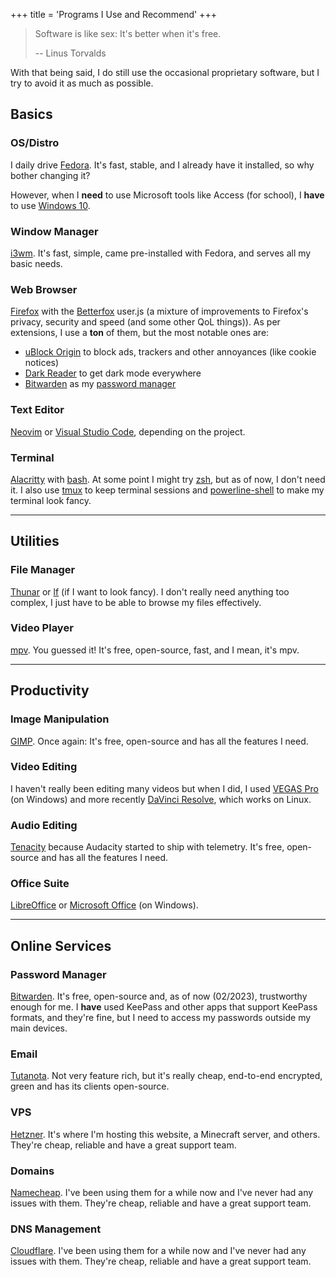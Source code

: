 +++
title = 'Programs I Use and Recommend'
+++

> Software is like sex: It's better when it's free.
>
> -- Linus Torvalds

With that being said, I do still use the occasional proprietary software, but I try to avoid it as much as possible.

## Basics

### OS/Distro

I daily drive [Fedora](https://getfedora.org/). It's fast, stable, and I already have it installed, so why bother changing it?

However, when I **need** to use Microsoft tools like Access (for school), I **have** to use [Windows 10](https://www.microsoft.com/en-us/windows/get-windows-10).

### Window Manager

[i3wm](https://i3wm.org/). It's fast, simple, came pre-installed with Fedora, and serves all my basic needs.

### Web Browser

[Firefox](https://www.mozilla.org/en-US/firefox/new/) with the [Betterfox](https://github.com/yokoffing/Betterfox) user.js (a mixture of improvements to Firefox's privacy, security and speed (and some other QoL
things)). As per extensions, I use a **ton** of them, but the most notable ones are:

- [uBlock Origin](https://addons.mozilla.org/en-US/firefox/addon/ublock-origin/) to block ads, trackers and other annoyances (like cookie notices)
- [Dark Reader](https://addons.mozilla.org/en-US/firefox/addon/darkreader/) to get dark mode everywhere
- [Bitwarden](https://addons.mozilla.org/en-US/firefox/addon/bitwarden-password-manager/) as my [password manager](#password-manager)

### Text Editor

[Neovim](https://neovim.io/) or [Visual Studio Code](https://code.visualstudio.com/), depending on the project.

### Terminal

[Alacritty](https://alacritty.org/) with [bash](https://www.gnu.org/software/bash/). At some point I might try [zsh](https://www.zsh.org/),
but as of now, I don't need it. I also use [tmux](https://github.com/tmux/tmux/wiki) to keep terminal sessions and [powerline-shell](https://github.com/b-ryan/powerline-shell) to make my terminal look fancy.

---

## Utilities

### File Manager

[Thunar](https://docs.xfce.org/xfce/thunar/start) or [lf](https://github.com/gokcehan/lf) (if I want to look fancy). I don't really need anything too complex, I just have to be able to browse my files effectively.

### Video Player

[mpv](https://mpv.io/). You guessed it! It's free, open-source, fast, and I mean, it's mpv.

---

## Productivity

### Image Manipulation

[GIMP](https://www.gimp.org/). Once again: It's free, open-source and has all the features I need.

### Video Editing

I haven't really been editing many videos but when I did, I used [VEGAS Pro](https://www.vegascreativesoftware.com/en/vegas-pro/) (on Windows) and more recently [DaVinci Resolve](https://www.blackmagicdesign.com/products/davinciresolve/), which works on Linux.

### Audio Editing

[Tenacity](https://tenacityaudio.org/) because Audacity started to ship with telemetry. It's free, open-source and has all the features I need.

### Office Suite

[LibreOffice](https://www.libreoffice.org/) or [Microsoft Office](https://www.office.com/) (on Windows).

---

## Online Services

### Password Manager

[Bitwarden](https://bitwarden.com/). It's free, open-source and, as of now (02/2023), trustworthy enough for me. I **have** used KeePass and other apps that support KeePass formats, and they're fine, but I
need to access my passwords outside my main devices.

### Email

[Tutanota](https://tutanota.com/). Not very feature rich, but it's really cheap, end-to-end encrypted, green and has its clients open-source.

### VPS

[Hetzner](https://www.hetzner.com/). It's where I'm hosting this website, a Minecraft server, and others. They're cheap, reliable and have a great support team.

### Domains

[Namecheap](https://www.namecheap.com/). I've been using them for a while now and I've never had any issues with them. They're cheap, reliable and have a great support team.

### DNS Management

[Cloudflare](https://www.cloudflare.com/). I've been using them for a while now and I've never had any issues with them. They're cheap, reliable and have a great support team.
